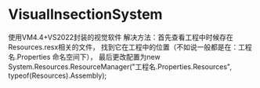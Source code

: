 # VisualInsectionSystem

使用VM4.4+VS2022封装的视觉软件
解决方法：首先查看工程中时候存在Resources.resx相关的文件， 找到它在工程中的位置（不如说一般都是在：工程名.Properties 命名空间下）， 最后更改配置为new System.Resources.ResourceManager("工程名.Properties.Resources", typeof(Resources).Assembly);